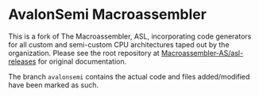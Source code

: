 AvalonSemi Macroassembler
=========================

This is a fork of The Macroassembler, ASL, incorporating code generators for all custom and semi-custom CPU architectures taped out by the organization. Please see the root repository at [Macroassembler-AS/asl-releases](https://github.com/Macroassembler-AS/asl-releases) for original documentation.

The branch `avalonsemi` contains the actual code and files added/modified have been marked as such.

<!-------------------------------------------------------------------->
[asl]: http://john.ccac.rwth-aachen.de:8000/as/
[src]: http://john.ccac.rwth-aachen.de:8000/ftp/as/source/c_version/

[ghmas]: https://github.com/Macroassembler-AS
[ghmasrel]: https://github.com/Macroassembler-AS/asl-releases
[KubaO]: https://github.com/KubaO
[0cjs]: https://github.com/0cjs
[8bitdev]: https://github.com/0cjs/8bitdev
